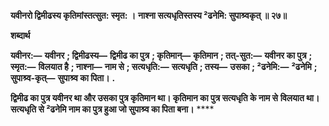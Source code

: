 **यवीनरो द्विमीढस्य कृतिमांस्तत्सुत: स्मृत: ।** **नाश्ना सत्यधृतिस्तस्य ²ढनेमि: सुपाश्र्वकृत् ॥ २७॥** 

**शब्दार्थ** 

**यवीनर:—** **यवीनर** **; द्विमीढस्य—** **द्विमीढ का पुत्र** **; कृतिमान्—** **कृतिमान** **; तत्-सुत:—** **यवीनर का पुत्र** **; स्मृत:—** **विलयात है** **; नाश्ना—** **नाम से** **; सत्यधृति:—** **सत्यधृति** **; तस्य—** **उसका** **; ²ढनेमि:—** **²ढनेमि** **; सुपाश्र्व-कृत्—** **सुपाश्र्व का पिता।** **.** 

**द्विमीढ का पुत्र यवीनर था और उसका पुत्र कृतिमान था। कृतिमान का पुत्र सत्यधृति के नाम से** **विलयात था। सत्यधृति से ²ढनेमि नाम का पुत्र हुआ जो सुपाश्र्व का पिता बना।** **** 
